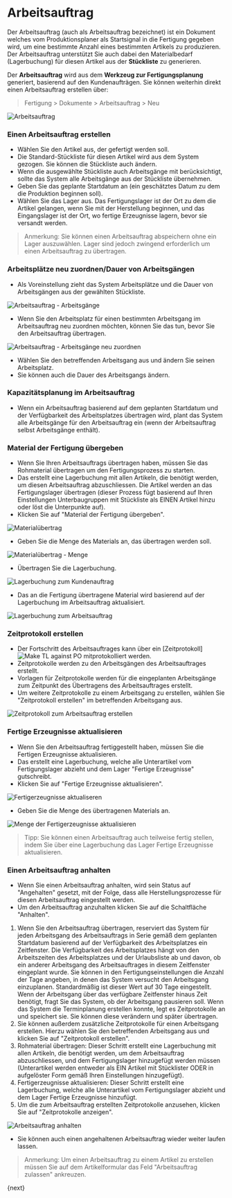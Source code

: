 <!-- add-breadcrumbs -->
# Arbeitsauftrag


Der Arbeitsauftrag (auch als Arbeitsauftrag bezeichnet) ist ein Dokument welches vom Produktionsplaner als Startsignal in die Fertigung gegeben wird, um eine bestimmte Anzahl eines bestimmten Artikels zu produzieren. Der Arbeitsauftrag unterstützt Sie auch dabei den Materialbedarf (Lagerbuchung) für diesen Artikel aus der **Stückliste** zu generieren.

Der **Arbeitsauftrag** wird aus dem **Werkzeug zur Fertigungsplanung** generiert, basierend auf den Kundenaufträgen. Sie können weiterhin direkt einen Arbeitsauftrag erstellen über:

> Fertigung > Dokumente > Arbeitsauftrag > Neu

<img class="screenshot" alt="Arbeitsauftrag" src="{{docs_base_url}}/assets/img/manufacturing/work-order.png">

### Einen Arbeitsauftrag erstellen

* Wählen Sie den Artikel aus, der gefertigt werden soll.
* Die Standard-Stückliste für diesen Artikel wird aus dem System gezogen. Sie können die Stückliste auch ändern.
* Wenn die ausgewählte Stückliste auch Arbeitsgänge mit berücksichtigt, sollte das System alle Arbeitsgänge aus der Stückliste übernehmen.
* Geben Sie das geplante Startdatum an (ein geschätztes Datum zu dem die Produktion beginnen soll).
* Wählen Sie das Lager aus. Das Fertigungslager ist der Ort zu dem die Artikel gelangen, wenn Sie mit der Herstellung beginnen, und das Eingangslager ist der Ort, wo fertige Erzeugnisse lagern, bevor sie versandt werden.

> Anmerkung: Sie können einen Arbeitsauftrag abspeichern ohne ein Lager auszuwählen. Lager sind jedoch zwingend erforderlich um einen Arbeitsauftrag zu übertragen.

### Arbeitsplätze neu zuordnen/Dauer von Arbeitsgängen

* Als Voreinstellung zieht das System Arbeitsplätze und die Dauer von Arbeitsgängen aus der gewählten Stückliste.

<img class="screenshot" alt="Arbeitsauftrag - Arbeitsgänge" src="{{docs_base_url}}/assets/img/manufacturing/PO-operations.png">

* Wenn Sie den Arbeitsplatz für einen bestimmten Arbeitsgang im Arbeitsauftrag neu zuordnen möchten, können Sie das tun, bevor Sie den Arbeitsauftrag übertragen.

<img class="screenshot" alt="Arbeitsauftrag - Arbeitsgänge neu zuordnen" src="{{docs_base_url}}/assets/img/manufacturing/PO-reassigning-operations.png">

* Wählen Sie den betreffenden Arbeitsgang aus und ändern Sie seinen Arbeitsplatz.
* Sie können auch die Dauer des Arbeitsgangs ändern.

### Kapazitätsplanung im Arbeitsauftrag

* Wenn ein Arbeitsauftrag basierend auf dem geplanten Startdatum und der Verfügbarkeit des Arbeitsplatzes übertragen wird, plant das System alle Arbeitsgänge für den Arbeitsauftrag ein (wenn der Arbeitsauftrag selbst Arbeitsgänge enthält).

### Material der Fertigung übergeben

* Wenn Sie Ihren Arbeitsauftrags übertragen haben, müssen Sie das Rohmaterial übertragen um den Fertigungsprozess zu starten.
* Das erstellt eine Lagerbuchung mit allen Artikeln, die benötigt werden, um diesen Arbeitsauftrag abzuschliessen. Die Artikel werden an das Fertigungslager übertragen (dieser Prozess fügt basierend auf Ihren Einstellungen Unterbaugruppen mit Stückliste als EINEN Artikel hinzu oder löst die Unterpunkte auf).
* Klicken Sie auf "Material der Fertigung übergeben".

<img class="screenshot" alt="Materialübertrag" src="{{docs_base_url}}/assets/img/manufacturing/PO-material-transfer.png">

* Geben Sie die Menge des Materials an, das übertragen werden soll.

<img class="screenshot" alt="Materialübertrag - Menge" src="{{docs_base_url}}/assets/img/manufacturing/PO-material-transfer-qty.png">

* Übertragen Sie die Lagerbuchung.

<img class="screenshot" alt="Lagerbuchung zum Kundenauftrag" src="{{docs_base_url}}/assets/img/manufacturing/PO-SE-for-material-transfer.png">

* Das an die Fertigung übertragene Material wird basierend auf der Lagerbuchung im Arbeitsauftrag aktualisiert.

<img class="screenshot" alt="Lagerbuchung zum Arbeitsauftrag" src="{{docs_base_url}}/assets/img/manufacturing/PO-material-transfer-updated.png">

### Zeitprotokoll erstellen

* Der Fortschritt des Arbeitsauftrages kann über ein [Zeitprotokoll]<img class="screenshot" alt="Make TL against PO" src="{{docs_base_url}}/assets/img/manufacturing/PO-operations-make-tl.png"> mitprotokolliert werden.
* Zeitprotokolle werden zu den Arbeitsgängen des Arbeitsauftrages erstellt.
* Vorlagen für Zeitprotokolle werden für die eingeplanten Arbeitsgänge zum Zeitpunkt des Übertragens des Arbeitsauftrages erstellt.
* Um weitere Zeitprotokolle zu einem Arbeitsgang zu erstellen, wählen Sie "Zeitprotokoll erstellen" im betreffenden Arbeitsgang aus.

<img class="screenshot" alt="Zeitprotokoll zum Arbeitsauftrag erstellen" src="{{docs_base_url}}/assets/img/manufacturing/PO-operations-make-tl.png">

### Fertige Erzeugnisse aktualisieren

* Wenn Sie den Arbeitsauftrag fertiggestellt haben, müssen Sie die Fertigen Erzeugnisse aktualisieren.
* Das erstellt eine Lagerbuchung, welche alle Unterartikel vom Fertigungslager abzieht und dem Lager "Fertige Erzeugnisse" gutschreibt.
* Klicken Sie auf "Fertige Erzeugnisse aktualisieren".

<img class="screenshot" alt="Fertigerzeugnisse aktualiseren" src="{{docs_base_url}}/assets/img/manufacturing/PO-FG-update.png">

* Geben Sie die Menge des übertragenen Materials an.

<img class="screenshot" alt="Menge der Fertigerzeugnisse aktualisieren" src="{{docs_base_url}}/assets/img/manufacturing/PO-FG-update-qty.png">

>Tipp: Sie können einen Arbeitsauftrag auch teilweise fertig stellen, indem Sie über eine Lagerbuchung das Lager Fertige Erzeugnisse aktualisieren.

### Einen Arbeitsauftrag anhalten

* Wenn Sie einen Arbeitsauftrag anhalten, wird sein Status auf "Angehalten" gesetzt, mit der Folge, dass alle Herstellungsprozesse für diesen Arbeitsauftrag eingestellt werden.
* Um den Arbeitsauftrag anzuhalten klicken Sie auf die Schaltfläche "Anhalten".

1. Wenn Sie den Arbeitsauftrag übertragen, reserviert das System für jeden Arbeitsgang des Arbeitsauftrags in Serie gemäß dem geplanten Startdatum basierend auf der Verfügbarkeit des Arbeitsplatzes ein Zeitfenster. Die Verfügbarkeit des Arbeitsplatzes hängt von den Arbeitszeiten des Arbeitsplatzes und der Urlaubsliste ab und davon, ob ein anderer Arbeitsgang des Arbeitsauftrages in diesem Zeitfenster eingeplant wurde. Sie können in den Fertigungseinstellungen die Anzahl der Tage angeben, in denen das System versucht den Arbeitsgang einzuplanen. Standardmäßig ist dieser Wert auf 30 Tage eingestellt. Wenn der Arbeitsgang über das verfügbare Zeitfenster hinaus Zeit benötigt, fragt Sie das System, ob der Arbeitsgang pausieren soll. Wenn das System die Terminplanung erstellen konnte, legt es Zeitprotokolle an und speichert sie. Sie können diese verändern und später übertragen.
2. Sie können außerdem zusätzliche Zeitprotokolle für einen Arbeitsgang erstellen. Hierzu wählen Sie den betreffenden Arbeitsgang aus und klicken Sie auf "Zeitprotokoll erstellen".
3. Rohmaterial übertragen: Dieser Schritt erstellt eine Lagerbuchung mit allen Artikeln, die benötigt werden, um dem Arbeitsauftrag abzuschliessen, und dem Fertigungslager hinzugefügt werden müssen (Unterartikel werden entweder als EIN Artikel mit Stücklister ODER in aufgelöster Form gemäß Ihren Einstellungen hinzugefügt).
4. Fertigerzeugnisse aktualisieren: Dieser Schritt erstellt eine Lagerbuchung, welche alle Unterartikel vom Fertigungslager abzieht und dem Lager Fertige Erzeugnisse hinzufügt.
5. Um die zum Arbeitsauftrag erstellten Zeitprotokolle anzusehen, klicken Sie auf "Zeitprotokolle anzeigen".

<img class="screenshot" alt="Arbeitsauftrag anhalten" src="{{docs_base_url}}/assets/img/manufacturing/PO-stop.png">

* Sie können auch einen angehaltenen Arbeitsauftrag wieder weiter laufen lassen.

> Anmerkung: Um einen Arbeitsauftrag zu einem Artikel zu erstellen müssen Sie auf dem Artikelformular das Feld "Arbeitsauftrag zulassen" ankreuzen.

{next}
